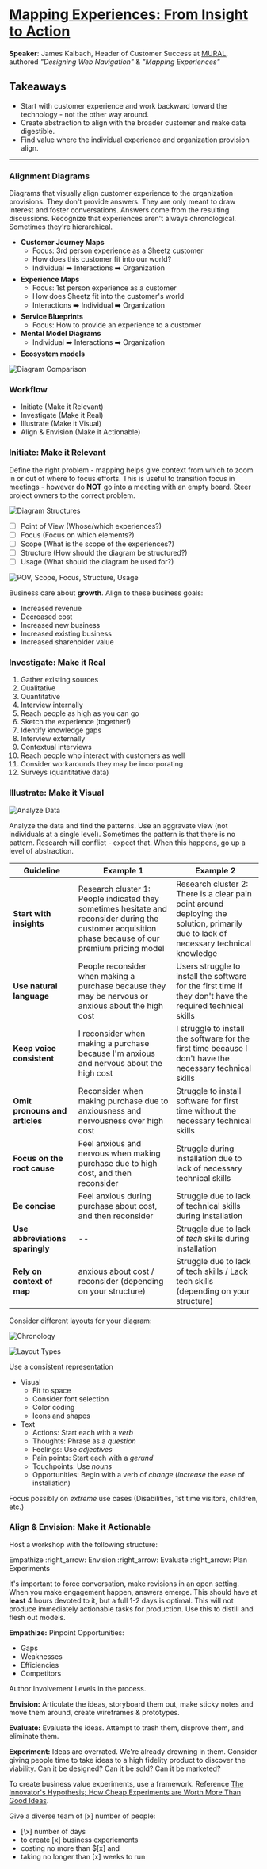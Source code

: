 # [Mapping Experiences: From Insight to Action](https://www.slideshare.net/Kalbach/mapping-experiences-oreilly-design-conference-2017)

__Speaker__: James Kalbach, Header of Customer Success at [MURAL](http://mural.ly/), authored _"Designing Web Navigation"_ & _"Mapping Experiences"_

## Takeaways

- Start with customer experience and work backward toward the technology - not the other way around.
- Create abstraction to align with the broader customer and make data digestible.
- Find value where the individual experience and organization provision align.

---

### Alignment Diagrams

Diagrams that visually align customer experience to the organization provisions. They don't provide answers. They are only meant to draw interest and foster conversations. Answers come from the resulting discussions. Recognize that experiences aren't always chronological. Sometimes they're hierarchical.

- __Customer Journey Maps__
  - Focus: 3rd person experience as a Sheetz customer
  - How does this customer fit into our world?
  - Individual :arrow_right: Interactions :arrow_right: Organization
- __Experience Maps__
  - Focus: 1st person experience as a customer
  - How does Sheetz fit into the customer's world
  - Interactions :arrow_right: Individual :arrow_right: Organization
- __Service Blueprints__
  - Focus: How to provide an experience to a customer
- __Mental Model Diagrams__
  - Individual :arrow_right: Interactions :arrow_right: Organization
- __Ecosystem models__

![Diagram Comparison](https://image.slidesharecdn.com/mappingexperiencesoreillydesignconfpresentation-170321034534/95/mapping-experiences-oreilly-design-conference-2017-27-638.jpg)

### Workflow

- Initiate (Make it Relevant)
- Investigate (Make it Real)
- Illustrate (Make it Visual)
- Align & Envision (Make it Actionable)

### Initiate: Make it Relevant

Define the right problem - mapping helps give context from which to zoom in or out of where to focus efforts. This is useful to transition focus in meetings - however do __NOT__ go into a meeting with an empty board. Steer project owners to the correct problem.

![Diagram Structures](https://image.slidesharecdn.com/mappingexperiencesoreillydesignconfpresentation-170321034534/95/mapping-experiences-oreilly-design-conference-2017-44-638.jpg)

- [ ] Point of View (Whose/which experiences?)
- [ ] Focus (Focus on which elements?)
- [ ] Scope (What is the scope of the experiences?)
- [ ] Structure (How should the diagram be structured?)
- [ ] Usage (What should the diagram be used for?)

![POV, Scope, Focus, Structure, Usage](https://image.slidesharecdn.com/mappingexperiencesoreillydesignconfpresentation-170321034534/95/mapping-experiences-oreilly-design-conference-2017-45-638.jpg)

Business care about __growth__. Align to these business goals:

- Increased revenue
- Decreased cost
- Increased new business
- Increased existing business
- Increased shareholder value

### Investigate: Make it Real

1. Gather existing sources
  1. Qualitative
  2. Quantitative
2. Interview internally
  1. Reach people as high as you can go
  2. Sketch the experience (together!)
  3. Identify knowledge gaps
3. Interview externally
  1. Contextual interviews
  2. Reach people who interact with customers as well
  3. Consider workarounds they may be incorporating
  4. Surveys (quantitative data)

### Illustrate: Make it Visual

![Analyze Data](https://image.slidesharecdn.com/mappingexperiencesoreillydesignconfpresentation-170321034534/95/mapping-experiences-oreilly-design-conference-2017-60-638.jpg)

Analyze the data and find the patterns. Use an aggravate view (not individuals at a single level). Sometimes the pattern is that there is no pattern. Research will conflict - expect that. When this happens, go up a level of abstraction.

| Guideline | Example 1 | Example 2 |
| - | - | - |
| __Start with insights__ | Research cluster 1: People indicated they sometimes hesitate and reconsider during the customer acquisition phase because of our premium pricing model | Research cluster 2: There is a clear pain point around deploying the solution, primarily due to lack of necessary technical knowledge |
| __Use natural language__ | People reconsider when making a purchase because they may be nervous or anxious about the high cost | Users struggle to install the software for the first time if they don't have the required technical skills |
| __Keep voice consistent__ | I reconsider when making a purchase because I'm anxious and nervous about the high cost | I struggle to install the software for the first time because I don't have the necessary technical skills |
| __Omit pronouns and articles__ | Reconsider when making purchase due to anxiousness and nervousness over high cost | Struggle to install software for first time without the necessary technical skills |
| __Focus on the root cause__ | Feel anxious and nervous when making purchase due to high cost, and then reconsider | Struggle during installation due to lack of necessary technical skills |
| __Be concise__ | Feel anxious during purchase about cost, and then reconsider | Struggle due to lack of technical skills during installation |
| __Use abbreviations sparingly__ | \-- | Struggle due to lack of _tech_ skills during installation |
| __Rely on context of map__ | anxious about cost / reconsider (depending on  your structure) | Struggle due to lack of tech skills / Lack tech skills (depending on  your structure) |

Consider different layouts for your diagram:

![Chronology](https://image.slidesharecdn.com/mappingexperiencesoreillydesignconfpresentation-170321034534/95/mapping-experiences-oreilly-design-conference-2017-68-638.jpg)

![Layout Types](https://image.slidesharecdn.com/mappingexperiencesoreillydesignconfpresentation-170321034534/95/mapping-experiences-oreilly-design-conference-2017-74-638.jpg)

Use a consistent representation

- Visual
  - Fit to space
  - Consider font selection
  - Color coding
  - Icons and shapes
- Text
  - Actions: Start each with a _verb_
  - Thoughts: Phrase as a _question_
  - Feelings: Use _adjectives_
  - Pain points: Start each with a _gerund_
  - Touchpoints: Use _nouns_
  - Opportunities: Begin with a verb of _change_ (_increase_ the ease of installation)

Focus possibly on _extreme_ use cases (Disabilities, 1st time visitors, children, etc.)

### Align & Envision: Make it Actionable

Host a workshop with the following structure:

Empathize :right_arrow: Envision :right_arrow: Evaluate :right_arrow: Plan Experiments

It's important to force conversation, make revisions in an open setting. When you make engagement happen, answers emerge. This should have at __least__ 4 hours devoted to it, but a full 1-2 days is optimal. This will not produce immediately actionable tasks for production. Use this to distill and flesh out models.

__Empathize:__ Pinpoint Opportunities:

- Gaps
- Weaknesses
- Efficiencies
- Competitors

Author Involvement Levels in the process.

__Envision:__ Articulate the ideas, storyboard them out, make sticky notes and move them around, create wireframes & prototypes.

__Evaluate:__ Evaluate the ideas. Attempt to trash them, disprove them, and eliminate them.

__Experiment:__ Ideas are overrated. We're already drowning in them. Consider giving people time to take ideas to a high fidelity product to discover the viability. Can it be designed? Can it be sold? Can it be marketed?

To create business value experiments, use a framework. Reference [The Innovator's Hypothesis; How Cheap Experiments are Worth More Than Good Ideas](https://www.amazon.com/Innovators-Hypothesis-Cheap-Experiments-Worth/dp/0262028360).

Give a diverse team of [x] number of people:

- [\x] number of days
- to create [x] business experiements
- costing no more than $[x] and
- taking no longer than [x] weeks to run
